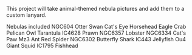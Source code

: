 This project will take animal-themed nebula pictures and add them to a custom lanyard.

Nebulas included
NGC604 Otter
Swan
Cat's Eye
Horsehead
Eagle
Crab
Pelican
Owl
Tarantula
IC4628 Prawn
NGC6357 Lobster
NGC6334 Cat's Paw
Mz3 Ant
Red Spider
NGC6302 Butterfly
Shark
IC443 Jellyfish
Ou4 Giant Squid
IC1795 Fishhead
